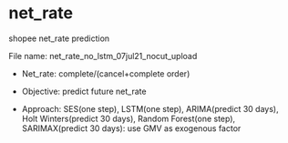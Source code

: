 # net_rate
shopee net_rate prediction

File name: net_rate_no_lstm_07jul21_nocut_upload

- Net_rate: complete/(cancel+complete order)

- Objective: predict future net_rate

- Approach: SES(one step), LSTM(one step), ARIMA(predict 30 days), Holt Winters(predict 30 days), Random Forest(one step), SARIMAX(predict 30 days): use GMV as exogenous factor
